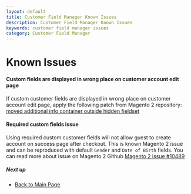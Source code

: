 ```yaml
---
layout: default
title: Customer Field Manager Known Issues
description: Customer Field Manager Known Issues
keywords: customer field manager issues
category: Customer Field Manager
---
```


# Known Issues

#### Custom fields are displayed in wrong place on customer account edit page

If custom customer fields are displayed in wrong place on customer account edit
page, apply the following patch from Magento 2 repository:
[moved additional info container outside hidden fieldset](https://github.com/magento/magento2/commit/ae5d7828efe6e937dc670f851cfd30e01a09cdae)

#### Required custom fields issue

Using required custom customer fields will not allow guest to create account
on success page after checkout. This is known Magento 2 issue and can be reproduced
with default `Gender` and `Date of Birth` fields. You can read more about issue
on Magento 2 Github [Magento 2 issue #10489](https://github.com/magento/magento2/issues/10489)

##### Next up

 -  [Back to Main Page](/m2/extensions/customer-field-manager/)
